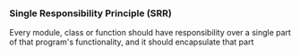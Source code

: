 ### Single Responsibility Principle (SRR)
Every module, class or function should have responsibility over a single part of that program's functionality, and it should encapsulate that part
